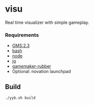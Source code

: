 # visu

Real time visualizer with simple gameplay. 

### Requirements
- [GMS:2.3](https://gamemaker.io/en/gamemaker)
- [bash](https://gitforwindows.org/)
- [node](https://nodejs.org/en/)
- [jq](https://stedolan.github.io/jq/download/)
- [gamemaker-rubber](https://www.npmjs.com/package/gamemaker-rubber)
- Optional: novation launchpad

## Build
```bash
./yyb.sh build
```

